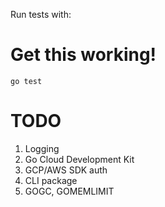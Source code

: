 Run tests with:

# Get this working!
`go test`

# TODO

1. Logging
2. Go Cloud Development Kit
3. GCP/AWS SDK auth
4. CLI package
5. GOGC, GOMEMLIMIT
